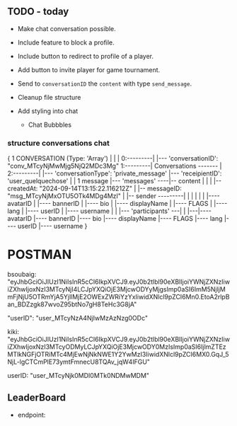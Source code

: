 ## TODO - today

- Make chat conversation possible.
- Include feature to block a profile.
- Include button to redirect to profile of a player.
- Add button to invite player for game tournament.

- Send to `conversationID` the `content` with type `send_message`.
- Cleanup file structure
- Add styling into chat
	- Chat Bubbbles

### structure conversations chat

{
									1 CONVERSATION (Type: 'Array')
									   |
									   |
									   |
	0:---------|                       |--- 'conversationID': "conv_MTcyNjMwMjg5NjQ2MDc3Mg"
	1:---------| Conversations ------- |
	2:---------|                       |--- 'conversationType': 'private_message'
									   |--- 'receipientID': 'user_quelquechose'
	                                   |
									   |                  1 message
									   |--- 'messages' ----|-- content
								       |                   |
								       |                   |-- createdAt: "2024-09-14T13:15:22.116212Z"
								       |                   |-- messageID: "msg_MTcyNjMxOTU5OTk4MDg4MzI"
								       |                   |-- sender ---------|
								       |				                       |
								       |									   |
								       |									   |---- avatarID
								       |									   |---- bannerID
								       |									   |---- bio
								       |									   |---- displayName
								       |									   |---- FLAGS
								       |									   |---- lang
								       |									   |---- userID
								       |									   |---- username
									   |
									   |
									   |--- 'participants' ---|
									                          |
															  |---|---- avatarID
								        						  |---- bannerID
								        					      |---- bio
								        					      |---- displayName
								        					      |---- FLAGS
								        						  |---- lang
								        						  |---- userID
								        						  |---- username
}



# POSTMAN

bsoubaig: "eyJhbGciOiJIUzI1NiIsInR5cCI6IkpXVCJ9.eyJ0b2tlbl90eXBlIjoiYWNjZXNzIiwiZXhwIjoxNzI3MTcyNjI4LCJpYXQiOjE3MjcwODYyMjgsImp0aSI6ImM5NjljMmFjNjU5OTRmYjA5YjllMjE2OWExZWRiYzYxIiwidXNlcl9pZCI6Mn0.EtoA2rlpBan_BDZzgk87wvoZ95btNo7gH8TeHc3G8jA"

"userID": "user_MTcyNzA4NjIwMzAzNzg0ODc"

kiki: "eyJhbGciOiJIUzI1NiIsInR5cCI6IkpXVCJ9.eyJ0b2tlbl90eXBlIjoiYWNjZXNzIiwiZXhwIjoxNzI3MTcyODMyLCJpYXQiOjE3MjcwODY0MzIsImp0aSI6IjlmZTEzMTlkNGFjOTRiMTc4MjEwNjNkNWE1Y2YwMzI3IiwidXNlcl9pZCI6MX0.GqJ_5NjL-lgCTCmPlE73ymtFmnecU8TQAv_jqW4IFGU"

userID: "user_MTcyNjk0MDI0MTk0NDMwMDM"

## LeaderBoard

- endpoint:
